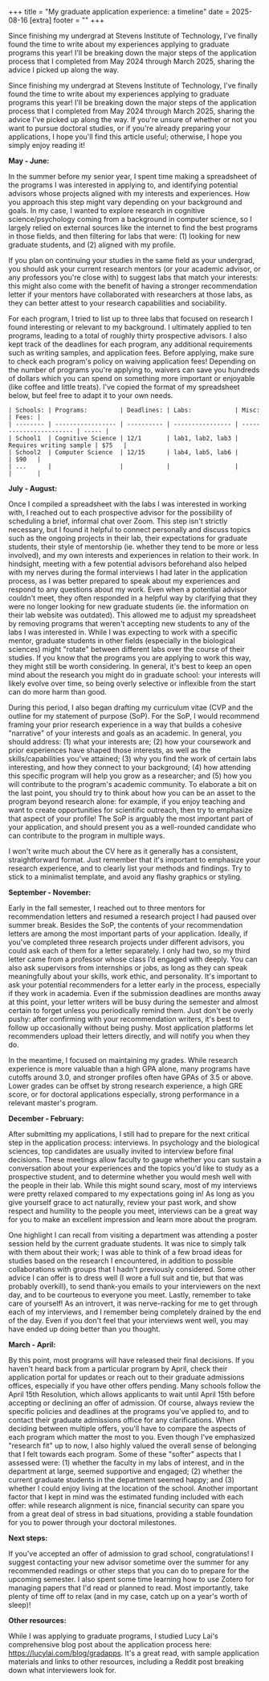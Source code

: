 +++
title = "My graduate application experience: a timeline"
date = 2025-08-16
[extra]
footer = ""
+++

Since finishing my undergrad at Stevens Institute of Technology, I've finally found the time to write about my experiences applying to graduate programs this year! I'll be breaking down the major steps of the application process that I completed from May 2024 through March 2025, sharing the advice I picked up along the way.

<!-- more -->

Since finishing my undergrad at Stevens Institute of Technology, I've finally found the time to write about my experiences applying to graduate programs this year! I'll be breaking down the major steps of the application process that I completed from May 2024 through March 2025, sharing the advice I've picked up along the way. If you're unsure of whether or not you want to pursue doctoral studies, or if you're already preparing your applications, I hope you'll find this article useful; otherwise, I hope you simply enjoy reading it!

**May - June:**

In the summer before my senior year, I spent time making a spreadsheet of the programs I was interested in applying to, and identifying potential advisors whose projects aligned with my interests and experiences. How you approach this step might vary depending on your background and goals. In my case, I wanted to explore research in cognitive science/psychology coming from a background in computer science, so I largely relied on external sources like the internet to find the best programs in those fields, and then filtering for labs that were: (1) looking for new graduate students, and (2) aligned with my profile.

If you plan on continuing your studies in the same field as your undergrad, you should ask your current research mentors (or your academic advisor, or any professors you're close with) to suggest labs that match your interests: this might also come with the benefit of having a stronger recommendation letter if your mentors have collaborated with researchers at those labs, as they can better attest to your research capabilities and sociability.

For each program, I tried to list up to three labs that focused on research I found interesting or relevant to my background. I ultimately applied to ten programs, leading to a total of roughly thirty prospective advisors. I also kept track of the deadlines for each program, any additional requirements such as writing samples, and application fees. Before applying, make sure to check each program's policy on waiving application fees! Depending on the number of programs you're applying to, waivers can save you hundreds of dollars which you can spend on something more important or enjoyable (like coffee and little treats). I've copied the format of my spreadsheet below, but feel free to adapt it to your own needs.

```
| Schools: | Programs:         | Deadlines: | Labs:            | Misc:                   | Fees: |
| -------- | ----------------- | ---------- | ---------------- | ----------------------- | ----- |
| School1  | Cognitive Science | 12/1       | lab1, lab2, lab3 | Requires writing sample | $75   |
| School2  | Computer Science  | 12/15      | lab4, lab5, lab6 |                         | $90   |
| ...      |                   |            |                  |                         |       |
```

**July - August:**

Once I compiled a spreadsheet with the labs I was interested in working with, I reached out to each prospective advisor for the possibility of scheduling a brief, informal chat over Zoom. This step isn't strictly necessary, but I found it helpful to connect personally and discuss topics such as the ongoing projects in their lab, their expectations for graduate students, their style of mentorship (ie. whether they tend to be more or less involved), and my own interests and experiences in relation to their work. In hindsight, meeting with a few potential advisors beforehand also helped with my nerves during the formal interviews I had later in the application process, as I was better prepared to speak about my experiences and respond to any questions about my work. Even when a potential advisor couldn't meet, they often responded in a helpful way by clarifying that they were no longer looking for new graduate students (ie. the information on their lab website was outdated). This allowed me to adjust my spreadsheet by removing programs that weren't accepting new students to any of the labs I was interested in. While I was expecting to work with a specific mentor, graduate students in other fields (especially in the biological sciences) might "rotate" between different labs over the course of their studies. If you know that the programs you are applying to work this way, they might still be worth considering. In general, it's best to keep an open mind about the research you might do in graduate school: your interests will likely evolve over time, so being overly selective or inflexible from the start can do more harm than good.

During this period, I also began drafting my curriculum vitae (CVP and the outline for my statement of purpose (SoP). For the SoP, I would recommend framing your prior research experience in a way that builds a cohesive "narrative" of your interests and goals as an academic. In general, you should address: (1) what your interests are; (2) how your coursework and prior experiences have shaped those interests, as well as the skills/capabilities you've attained; (3) why you find the work of certain labs interesting, and how they connect to your background; (4) how attending this specific program will help you grow as a researcher; and (5) how you will contribute to the program's academic community. To elaborate a bit on the last point, you should try to think about how you can be an asset to the program beyond research alone: for example, if you enjoy teaching and want to create opportunities for scientific outreach, then try to emphasize that aspect of your profile! The SoP is arguably the most important part of your application, and should present you as a well-rounded candidate who can contribute to the program in multiple ways.

I won't write much about the CV here as it generally has a consistent, straightforward format. Just remember that it's important to emphasize your research experience, and to clearly list your methods and findings. Try to stick to a minimalist template, and avoid any flashy graphics or styling.

**September - November:**

Early in the fall semester, I reached out to three mentors for recommendation letters and resumed a research project I had paused over summer break. Besides the SoP, the contents of your recommendation letters are among the most important parts of your application. Ideally, if you've completed three research projects under different advisors, you could ask each of them for a letter separately. I only had two, so my third letter came from a professor whose class I’d engaged with deeply. You can also ask supervisors from internships or jobs, as long as they can speak meaningfully about your skills, work ethic, and personality. It's important to ask your potential recommenders for a letter early in the process, especially if they work in academia. Even if the submission deadlines are months away at this point, your letter writers will be busy during the semester and almost certain to forget unless you periodically remind them. Just don't be overly pushy: after confirming with your recommendation writers, it's best to follow up occasionally without being pushy. Most application platforms let recommenders upload their letters directly, and will notify you when they do.

In the meantime, I focused on maintaining my grades. While research experience is more valuable than a high GPA alone, many programs have cutoffs around 3.0, and stronger profiles often have GPAs of 3.5 or above. Lower grades can be offset by strong research experience, a high GRE score, or for doctoral applications especially, strong performance in a relevant master's program.

**December - February:**

After submitting my applications, I still had to prepare for the next critical step in the application process: interviews. In psychology and the biological sciences, top candidates are usually invited to interview before final decisions. These meetings allow faculty to gauge whether you can sustain a conversation about your experiences and the topics you'd like to study as a prospective student, and to determine whether you would mesh well with the people in their lab. While this might sound scary, most of my interviews were pretty relaxed compared to my expectations going in! As long as you give yourself grace to act naturally, review your past work, and show respect and humility to the people you meet, interviews can be a great way for you to make an excellent impression and learn more about the program.

One highlight I can recall from visiting a department was attending a poster session held by the current graduate students. It was nice to simply talk with them about their work; I was able to think of a few broad ideas for studies based on the research I encountered, in addition to possible collaborations with groups that I hadn't previously considered. Some other advice I can offer is to dress well (I wore a full suit and tie, but that was probably overkill), to send thank-you emails to your interviewers on the next day, and to be courteous to everyone you meet. Lastly, remember to take care of yourself! As an introvert, it was nerve-racking for me to get through each of my interviews, and I remember being completely drained by the end of the day. Even if you don't feel that your interviews went well, you may have ended up doing better than you thought.

**March - April:**

By this point, most programs will have released their final decisions. If you haven't heard back from a particular program by April, check their application portal for updates or reach out to their graduate admissions offices, especially if you have other offers pending. Many schools follow the April 15th Resolution, which allows applicants to wait until April 15th before accepting or declining an offer of admission. Of course, always review the specific policies and deadlines at the programs you've applied to, and to contact their graduate admissions office for any clarifications. When deciding between multiple offers, you'll have to compare the aspects of each program which matter the most to you. Even though I've emphasized "research fit" up to now, I also highly valued the overall sense of belonging that I felt towards each program. Some of these "softer" aspects that I assessed were: (1) whether the faculty in my labs of interest, and in the department at large, seemed supportive and engaged; (2) whether the current graduate students in the department seemed happy; and (3) whether I could enjoy living at the location of the school. Another important factor that I kept in mind was the estimated funding included with each offer: while research alignment is nice, financial security can spare you from a great deal of stress in bad situations, providing a stable foundation for you to power through your doctoral milestones.

**Next steps:**

If you've accepted an offer of admission to grad school, congratulations! I suggest contacting your new advisor sometime over the summer for any recommended readings or other steps that you can do to prepare for the upcoming semester. I also spent some time learning how to use Zotero for managing papers that I'd read or planned to read. Most importantly, take plenty of time off to relax (and in my case, catch up on a year's worth of sleep)!

**Other resources:**

While I was applying to graduate programs, I studied Lucy Lai's comprehensive blog post about the application process here: <https://lucylai.com/blog/gradapps>. It's a great read, with sample application materials and links to other resources, including a Reddit post breaking down what interviewers look for.

